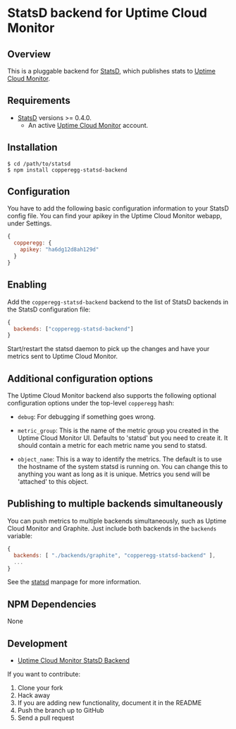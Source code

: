 # StatsD backend for Uptime Cloud Monitor

## Overview

This is a pluggable backend for [StatsD][statsd], which
publishes stats to [Uptime Cloud Monitor](https://www.idera.com/infrastructure-monitoring-as-a-service/freetrialsubscriptionform).

## Requirements

* [StatsD][statsd] versions >= 0.4.0.
    * An active [Uptime Cloud Monitor](https://www.idera.com/infrastructure-monitoring-as-a-service/freetrialsubscriptionform) account.

## Installation

    $ cd /path/to/statsd
    $ npm install copperegg-statsd-backend

## Configuration

You have to add the following basic configuration information to your
StatsD config file. You can find your apikey in the Uptime Cloud Monitor webapp,
under Settings.

```js
{
  copperegg: {
    apikey: "ha6dg12d8ah129d"
  }
}
```

## Enabling

Add the `copperegg-statsd-backend` backend to the list of StatsD
backends in the StatsD configuration file:

```js
{
  backends: ["copperegg-statsd-backend"]
}
```

Start/restart the statsd daemon to pick up the changes and 
have your metrics sent to Uptime Cloud Monitor.


## Additional configuration options

The Uptime Cloud Monitor backend also supports the following optional configuration
options under the top-level `copperegg` hash:

* `debug`: For debugging if something goes wrong.

* `metric_group`: This is the name of the metric group you created in the Uptime Cloud Monitor UI.
				  Defaults to 'statsd' but you need to create it.  It should contain a
				  metric for each metric name you send to statsd.

* `object_name`: This is a way to identify the metrics. The default is to use the hostname
 				 of the system statsd is running on.  You can change this to anything
 				 you want as long as it is unique.  Metrics you send will be 'attached' to
 				 this object.


## Publishing to multiple backends simultaneously

You can push metrics to multiple backends simultaneously, such as
Uptime Cloud Monitor and Graphite. Just include both backends in the `backends`
variable:

```js
{
  backends: [ "./backends/graphite", "copperegg-statsd-backend" ],
  ...
}
```

See the [statsd][statsd] manpage for more information.

## NPM Dependencies

None

## Development

- [Uptime Cloud Monitor StatsD Backend](https://github.com/copperegg/copperegg-statsd-backend)

If you want to contribute:

1. Clone your fork
2. Hack away
3. If you are adding new functionality, document it in the README
4. Push the branch up to GitHub
5. Send a pull request

[statsd]: https://github.com/etsy/statsd
